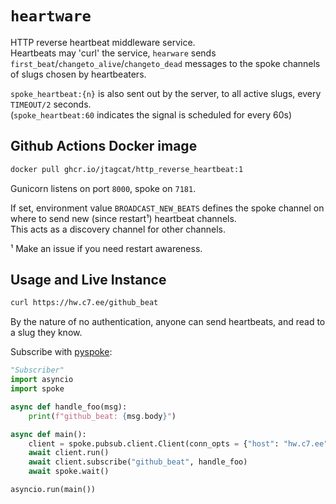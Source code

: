 # `heartware`
HTTP reverse heartbeat middleware service.  
Heartbeats may 'curl' the service, `hearware` sends `first_beat`/`changeto_alive`/`changeto_dead` messages to the spoke channels of slugs chosen by heartbeaters.

`spoke_heartbeat:{n}` is also sent out by the server, to all active slugs, every `TIMEOUT/2` seconds.  
(`spoke_heartbeat:60` indicates the signal is scheduled for every 60s)

## Github Actions Docker image
```sh
docker pull ghcr.io/jtagcat/http_reverse_heartbeat:1
```
Gunicorn listens on port `8000`, spoke on `7181`.

If set, environment value `BROADCAST_NEW_BEATS` defines the spoke channel on where to send new (since restart¹) heartbeat channels.  
This acts as a discovery channel for other channels.

¹ Make an issue if you need restart awareness.

## Usage and Live Instance
```sh
curl https://hw.c7.ee/github_beat
```

By the nature of no authentication, anyone can send heartbeats, and read  to a slug they know.

Subscribe with [pyspoke](https://gitlab.com/samflam/pyspoke):
```py
"Subscriber"
import asyncio
import spoke

async def handle_foo(msg):
    print(f"github_beat: {msg.body}")

async def main():
    client = spoke.pubsub.client.Client(conn_opts = {"host": "hw.c7.ee"})
    await client.run()
    await client.subscribe("github_beat", handle_foo)
    await spoke.wait()

asyncio.run(main())
```

